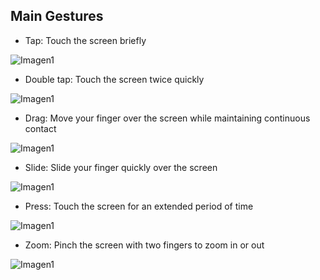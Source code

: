 ## Main Gestures

* Tap: Touch the screen briefly

![Imagen1](http://static.energysistem.com/images/manuals/39530/535569b2b5b35.jpg)

* Double tap: Touch the screen twice quickly

![Imagen1](http://static.energysistem.com/images/manuals/39530/535569bdd9805.jpg)

* Drag: Move your finger over the screen while maintaining continuous contact

![Imagen1](http://static.energysistem.com/images/manuals/39530/535569cfdb51d.jpg)

* Slide: Slide your finger quickly over the screen

![Imagen1](http://static.energysistem.com/images/manuals/39530/53556aaed15c2.jpg)

* Press: Touch the screen for an extended period of time

![Imagen1](http://static.energysistem.com/images/manuals/39530/53556aedbd1e1.jpg)

* Zoom: Pinch the screen with two fingers to zoom in or out 

![Imagen1](http://static.energysistem.com/images/manuals/39530/53556afc48900.jpg)

